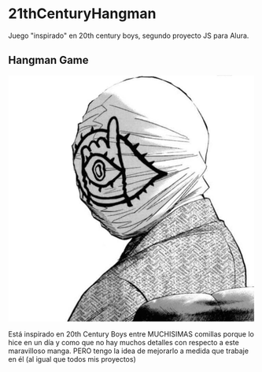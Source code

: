 # 21thCenturyHangman
Juego "inspirado" en 20th century boys, segundo proyecto JS para Alura.

## Hangman Game

<img style="width:500px; justify-self:center;" src="amigo.jpg">

Está inspirado en 20th Century Boys entre MUCHISIMAS comillas porque lo hice en un día y como que no hay muchos detalles con respecto a este maravilloso manga. PERO tengo la idea de mejorarlo a medida que trabaje en él (al igual que todos mis proyectos)